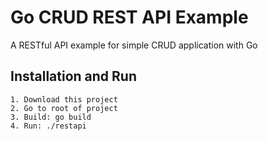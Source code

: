 # Go CRUD REST API Example
A RESTful API example for simple CRUD application with Go

## Installation and Run
```
1. Download this project
2. Go to root of project
3. Build: go build 
4. Run: ./restapi
```
